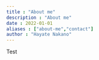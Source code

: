```yaml
---
title : "About me"
description : "About me"
date : 2022-01-01
aliases : ["about-me","contact"]
author : "Hayate Nakano"
---
```


Test

